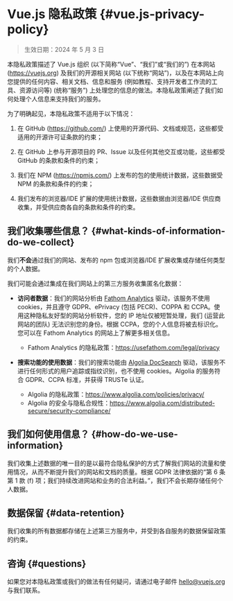 # Vue.js 隐私政策 {#vue.js-privacy-policy}

> 生效日期：2024 年 5 月 3 日

本隐私政策描述了 Vue.js 组织 (以下简称“Vue”、“我们”或“我们的”) 在本网站 (<https://vuejs.org>) 及我们的开源相关网站 (以下统称“网站”)，以及在本网站上向您提供的任何内容、相关文档、信息和服务 (例如教程、支持开发者工作流的工具、资源访问等) (统称“服务”) 上处理您的信息的做法。本隐私政策阐述了我们如何处理个人信息来支持我们的服务。

为了明确起见，本隐私政策不适用于以下情况：

1. 在 GitHub (<https://github.com/>) 上使用的开源代码、文档或规范，这些都受适用的开源许可证条款的约束；

2. 在 GitHub 上参与开源项目的 PR、Issue 以及任何其他交互或功能，这些都受 GitHub 的条款和条件的约束；

3. 我们在 NPM (<https://npmjs.com/>) 上发布的包的使用统计数据，这些数据受 NPM 的条款和条件的约束；

4. 我们发布的浏览器/IDE 扩展的使用统计数据，这些数据由浏览器/IDE 供应商收集，并受供应商各自的条款和条件的约束。

## 我们收集哪些信息？ {#what-kinds-of-information-do-we-collect}

我们**不会**通过我们的网站、发布的 npm 包或浏览器/IDE 扩展收集或存储任何类型的个人数据。

我们可能会通过集成在我们网站上的第三方服务收集匿名化数据：

- **访问者数据**：我们的网站分析由 [Fathom Analytics](https://usefathom.com/) 驱动，该服务不使用 cookies，并且遵守 GDPR、ePrivacy (包括 PECR)、COPPA 和 CCPA。使用这种隐私友好型的网站分析软件，您的 IP 地址仅被短暂处理，我们 (运营此网站的团队) 无法识别您的身份。根据 CCPA，您的个人信息将被去标识化。您可以在 Fathom Analytics 的网站上了解更多相关信息。

  - Fathom Analytics 的隐私政策：<https://usefathom.com/legal/privacy>

- **搜索功能的使用数据**：我们的搜索功能由 [Algolia DocSearch](https://docsearch.algolia.com/) 驱动，该服务不进行任何形式的用户追踪或指纹识别，也不使用 cookies。Algolia 的服务符合 GDPR、CCPA 标准，并获得 TRUSTe 认证。

  - Algolia 的隐私政策：<https://www.algolia.com/policies/privacy/>
  - Algolia 的安全与隐私合规性：<https://www.algolia.com/distributed-secure/security-compliance/>

## 我们如何使用信息？ {#how-do-we-use-information}

我们收集上述数据的唯一目的是以最符合隐私保护的方式了解我们网站的流量和使用情况，从而不断提升我们的网站和文档的质量。根据 GDPR 法律依据的“第 6 条第 1 款 (f) 项；我们持续改进网站和业务的合法利益。”，我们不会长期存储任何个人数据。

## 数据保留 {#data-retention}

我们收集的所有数据都存储在上述第三方服务中，并受到各自服务的数据保留政策的约束。

## 咨询 {#questions}

如果您对本隐私政策或我们的做法有任何疑问，请通过电子邮件 <hello@vuejs.org> 与我们联系。
